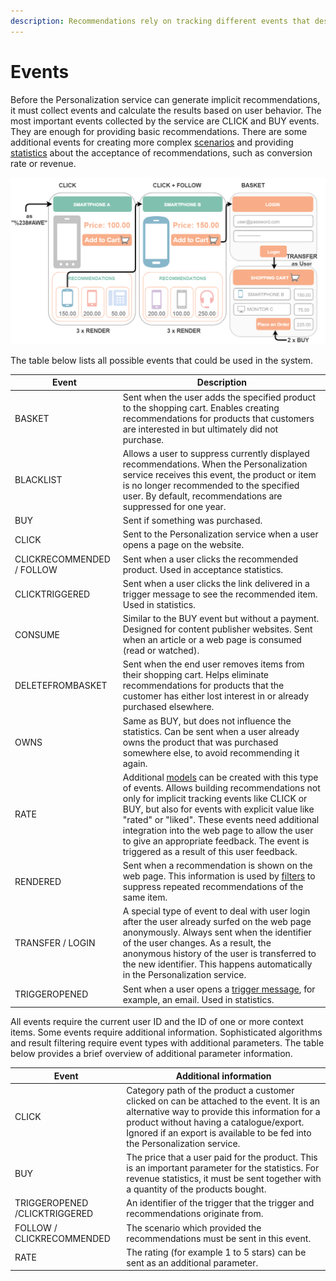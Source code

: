 ```yaml
---
description: Recommendations rely on tracking different events that describe users' behavior on the website.
---
```


# Events

Before the Personalization service can generate implicit recommendations,
it must collect events and calculate the results based on user behavior. 
The most important events collected by the service are CLICK and BUY events. 
They are enough for providing basic recommendations. 
There are some additional events for creating more complex [scenarios](scenarios.md) 
and providing [statistics](review_perso_performance.md#statistical-information) about the acceptance of recommendations, such as conversion rate or revenue. 

![Events in a purchase process](img/events_overview.png "Events in a purchase process")

The table below lists all possible events that could be used in the system.

|Event|Description|
|---|---|
|BASKET|Sent when the user adds the specified product to the shopping cart. Enables creating recommendations for products that customers are interested in but ultimately did not purchase.|
|BLACKLIST|Allows a user to suppress currently displayed recommendations. When the Personalization service receives this event, the product or item is no longer recommended to the specified user. By default, recommendations are suppressed for one year.|
|BUY|Sent if something was purchased.|
|CLICK|Sent to the Personalization service when a user opens a page on the website.|
|CLICKRECOMMENDED / FOLLOW|Sent when a user clicks the recommended product. Used in acceptance statistics.|
|CLICKTRIGGERED|Sent when a user clicks the link delivered in a trigger message to see the recommended item. Used in statistics.|
|CONSUME|Similar to the BUY event but without a payment. Designed for content publisher websites. Sent when an article or a web page is consumed (read or watched).|
|DELETEFROMBASKET|Sent when the end user removes items from their shopping cart. Helps eliminate recommendations for products that the customer has either lost interest in or already purchased elsewhere.|
|OWNS|Same as BUY, but does not influence the statistics. Can be sent when a user already owns the product that was purchased somewhere else, to avoid recommending it again.|
|RATE|Additional [models](recommendation_models.md) can be created with this type of events. Allows building recommendations not only for implicit tracking events like CLICK or BUY, but also for events with explicit value like "rated" or "liked". These events need additional integration into the web page to allow the user to give an appropriate feedback. The event is triggered as a result of this user feedback.|
|RENDERED|Sent when a recommendation is shown on the web page. This information is used by [filters](filters.md) to suppress repeated recommendations of the same item.|
|TRANSFER / LOGIN|A special type of event to deal with user login after the user already surfed on the web page anonymously. Always sent when the identifier of the user changes. As a result, the anonymous history of the user is transferred to the new identifier. This happens automatically in the Personalization service.|
|TRIGGEROPENED|Sent when a user opens a [trigger message](triggers.md), for example, an email. Used in statistics.|

All events require the current user ID and the ID of one or more context items. 
Some events require additional information. 
Sophisticated algorithms and result filtering require event types with additional parameters. 
The table below provides a brief overview of additional parameter information.

|Event|Additional information|
|---|---|
|CLICK|Category path of the product a customer clicked on can be attached to the event. It is an alternative way to provide this information for a product without having a catalogue/export. Ignored if an export is available to be fed into the Personalization service.|
|BUY|The price that a user paid for the product. This is an important parameter for the statistics. For revenue statistics, it must be sent together with a quantity of the products bought.|
|TRIGGEROPENED /CLICKTRIGGERED|An identifier of the trigger that the trigger and recommendations originate from.|
|FOLLOW / CLICKRECOMMENDED|The scenario which provided the recommendations must be sent in this event.|
|RATE|The rating (for example 1 to 5 stars) can be sent as an additional parameter.|
